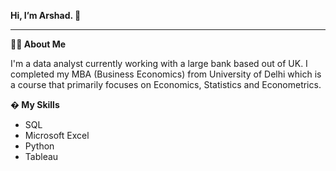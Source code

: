 

**Hi, I’m Arshad. 👋**
_________________________________________________________________________________

**💁🏻 About Me**

I'm a data analyst currently working with a large bank based out of UK. I completed my MBA (Business Economics) from University of Delhi which is a course that primarily focuses on Economics, Statistics and Econometrics.

**� My Skills**

- SQL
- Microsoft Excel
- Python
- Tableau 






<!---
art9793/art9793 is a ✨ special ✨ repository because its `README.md` (this file) appears on your GitHub profile.
You can click the Preview link to take a look at your changes.
--->
